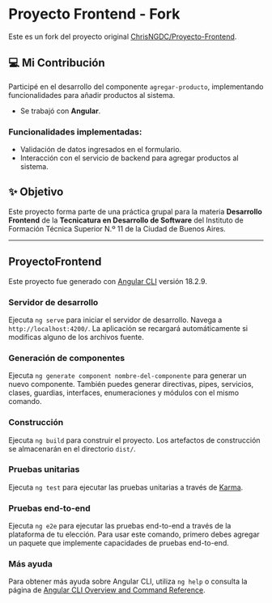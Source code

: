 
# Proyecto Frontend - Fork

Este es un fork del proyecto original [ChrisNGDC/Proyecto-Frontend](https://github.com/ChrisNGDC/Proyecto-Frontend).

## 💻 Mi Contribución

Participé en el desarrollo del componente `agregar-producto`, implementando funcionalidades para añadir productos al sistema.

* Se trabajó con **Angular**.

### Funcionalidades implementadas:

* Validación de datos ingresados en el formulario.
* Interacción con el servicio de backend para agregar productos al sistema.

## ✨ Objetivo

Este proyecto forma parte de una práctica grupal para la materia **Desarrollo Frontend** de la **Tecnicatura en Desarrollo de Software** del Instituto de Formación Técnica Superior N.º 11 de la Ciudad de Buenos Aires.

---

## ProyectoFrontend

Este proyecto fue generado con [Angular CLI](https://github.com/angular/angular-cli) versión 18.2.9.

### Servidor de desarrollo

Ejecuta `ng serve` para iniciar el servidor de desarrollo. Navega a `http://localhost:4200/`. La aplicación se recargará automáticamente si modificas alguno de los archivos fuente.

### Generación de componentes

Ejecuta `ng generate component nombre-del-componente` para generar un nuevo componente. También puedes generar directivas, pipes, servicios, clases, guardias, interfaces, enumeraciones y módulos con el mismo comando.

### Construcción

Ejecuta `ng build` para construir el proyecto. Los artefactos de construcción se almacenarán en el directorio `dist/`.

### Pruebas unitarias

Ejecuta `ng test` para ejecutar las pruebas unitarias a través de [Karma](https://karma-runner.github.io).

### Pruebas end-to-end

Ejecuta `ng e2e` para ejecutar las pruebas end-to-end a través de la plataforma de tu elección. Para usar este comando, primero debes agregar un paquete que implemente capacidades de pruebas end-to-end.

### Más ayuda

Para obtener más ayuda sobre Angular CLI, utiliza `ng help` o consulta la página de [Angular CLI Overview and Command Reference](https://angular.dev/tools/cli).


